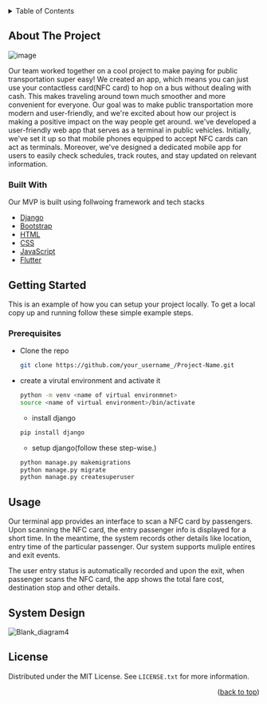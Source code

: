 
<!-- TABLE OF CONTENTS -->
<details>
  <summary>Table of Contents</summary>
  <ol>
    <li>
      <a href="#about-the-project">About The Project</a>
      <ul>
        <li><a href="#built-with">Built With</a></li>
      </ul>
    </li>
    <li>
      <a href="#getting-started">Getting Started</a>
      <ul>
        <li><a href="#prerequisites">Prerequisites</a></li>
        <li><a href="#installation">Installation</a></li>
      </ul>
    </li>
    <li><a href="#usage">Usage</a></li>
    <li><a href="#roadmap">Roadmap</a></li>
    <li><a href="#systemdesign">System Design</a></li>
      
  </ol>
</details>



<!-- ABOUT THE PROJECT -->
## About The Project
![image](https://github.com/paudelanil/SaralYatra/assets/53502633/26eb5e79-6c6e-475d-89a6-5d967618b696)


Our team worked together on a cool project to make paying for public transportation super easy! We created an
app, which means you can just use your contactless card(NFC card) to hop on a bus 
without dealing with cash. This makes traveling around town much smoother and more convenient for everyone. 
Our goal was to make public transportation more modern and user-friendly, and we're excited about how our
project is making a positive impact on the way people get around. we've developed a user-friendly web app that serves as a terminal in public vehicles. Initially, we've set it up so that mobile phones equipped to accept NFC cards can act as terminals.
Moreover, we've designed a dedicated mobile app for users to easily check schedules, track routes, and stay updated on relevant information.

### Built With

Our MVP is built using follwoing framework and tech stacks
* [Django](https://www.djangoproject.com/)
* [Bootstrap](https://getbootstrap.com/)
* [HTML](https://developer.mozilla.org/en-US/docs/Web/HTML)
* [CSS](https://developer.mozilla.org/en-US/docs/Web/CSS)
* [JavaScript](https://developer.mozilla.org/en-US/docs/Web/JavaScript)
* [Flutter](https://flutter.dev/)

<!-- GETTING STARTED -->
## Getting Started

This is an example of how you can setup your project locally.
To get a local copy up and running follow these simple example steps.

### Prerequisites

* Clone the repo
  ```sh
  git clone https://github.com/your_username_/Project-Name.git
  ```
* create a virutal environment and activate it
  ```sh
  python -m venv <name of virtual environmnet>
  source <name of virtual environment>/bin/activate
  ```
  * install django
  ```sh
  pip install django
  ```
  * setup django(follow these step-wise.)
  ```sh
  python manage.py makemigrations
  python manage.py migrate
  python manage.py createsuperuser
  ```



<!-- USAGE EXAMPLES -->
## Usage

Our terminal app provides an interface to scan a NFC card by passengers. Upon scanning the NFC card, the entry passenger info is displayed for a short time.
In the meantime,  the system records other details like location, entry time of the particular passenger. Our system supports muliple entires and exit events.


The user entry status is automatically recorded and upon the exit, when passenger scans the NFC card, the app shows the total fare cost, destination stop and other details.


## System Design

![Blank_diagram4](https://github.com/paudelanil/SaralYatra/assets/53502633/6c9f5125-bcfc-47f0-97f9-d3c824636a1b)




<!-- LICENSE -->
## License

Distributed under the MIT License. See `LICENSE.txt` for more information.

<p align="right">(<a href="#readme-top">back to top</a>)</p>







